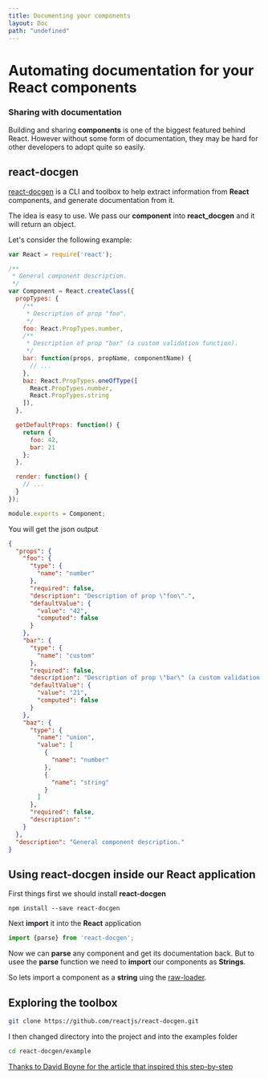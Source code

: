 ```yaml
---
title: Documenting your components
layout: Doc
path: "undefined"
---
```


# Automating documentation for your React components
### Sharing with documentation

Building and sharing __components__ is one of the biggest featured behind React. However without some form of documentation, they may be hard for other developers to adopt quite so easily.

## react-docgen

[react-docgen](https://github.com/reactjs/react-docgen) is a CLI and toolbox to help extract information from __React__ components, and generate documentation from it.

The idea is easy to use. We pass our __component__ into __react_docgen__ and it will return an object.

Let's consider the following example:

``` javascript
var React = require('react');

/**
 * General component description.
 */
var Component = React.createClass({
  propTypes: {
    /**
     * Description of prop "foo".
     */
    foo: React.PropTypes.number,
    /**
     * Description of prop "bar" (a custom validation function).
     */
    bar: function(props, propName, componentName) {
      // ...
    },
    baz: React.PropTypes.oneOfType([
      React.PropTypes.number,
      React.PropTypes.string
    ]),
  },

  getDefaultProps: function() {
    return {
      foo: 42,
      bar: 21
    };
  },

  render: function() {
    // ...
  }
});

module.exports = Component;
```

You will get the json output

``` json
{
  "props": {
    "foo": {
      "type": {
        "name": "number"
      },
      "required": false,
      "description": "Description of prop \"foo\".",
      "defaultValue": {
        "value": "42",
        "computed": false
      }
    },
    "bar": {
      "type": {
        "name": "custom"
      },
      "required": false,
      "description": "Description of prop \"bar\" (a custom validation function).",
      "defaultValue": {
        "value": "21",
        "computed": false
      }
    },
    "baz": {
      "type": {
        "name": "union",
        "value": [
          {
            "name": "number"
          },
          {
            "name": "string"
          }
        ]
      },
      "required": false,
      "description": ""
    }
  },
  "description": "General component description."
}
```

## Using react-docgen inside our React application

First things first we should install __react-docgen__

```
npm install --save react-docgen
```

Next __import__ it into the __React__ application

``` javascript
import {parse} from 'react-docgen';
```

Now we can __parse__ any component and get its documentation back. But to usee the __parse__ function we need to __import__ our components as __Strings__.

So lets import a component as a __string__ uing the [raw-loader](https://github.com/webpack/raw-loader).

## Exploring the toolbox

``` bash
git clone https://github.com/reactjs/react-docgen.git
```

I then changed directory into the project and into the examples folder

``` bash
cd react-docgen/example
```











[Thanks to David Boyne for the article that inspired this step-by-step](http://www.davidboyne.co.uk/2016/05/26/automating-react-documentation.html)